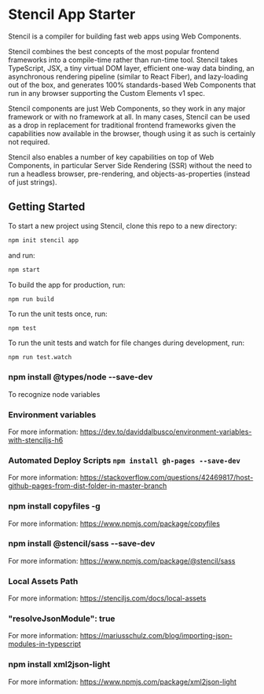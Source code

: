 # Stencil App Starter

Stencil is a compiler for building fast web apps using Web Components.

Stencil combines the best concepts of the most popular frontend frameworks into a compile-time rather than run-time tool.  Stencil takes TypeScript, JSX, a tiny virtual DOM layer, efficient one-way data binding, an asynchronous rendering pipeline (similar to React Fiber), and lazy-loading out of the box, and generates 100% standards-based Web Components that run in any browser supporting the Custom Elements v1 spec.

Stencil components are just Web Components, so they work in any major framework or with no framework at all. In many cases, Stencil can be used as a drop in replacement for traditional frontend frameworks given the capabilities now available in the browser, though using it as such is certainly not required.

Stencil also enables a number of key capabilities on top of Web Components, in particular Server Side Rendering (SSR) without the need to run a headless browser, pre-rendering, and objects-as-properties (instead of just strings).

## Getting Started

To start a new project using Stencil, clone this repo to a new directory:

```bash
npm init stencil app
```

and run:

```bash - default port: 3333
npm start
```

To build the app for production, run:

```bash
npm run build
```

To run the unit tests once, run:

```
npm test
```

To run the unit tests and watch for file changes during development, run:

```
npm run test.watch
```

### npm install @types/node --save-dev

To recognize node variables

### Environment variables

For more information: https://dev.to/daviddalbusco/environment-variables-with-stenciljs-h6

### Automated Deploy Scripts `npm install gh-pages --save-dev`

For more information: https://stackoverflow.com/questions/42469817/host-github-pages-from-dist-folder-in-master-branch

### npm install copyfiles -g

For more information: https://www.npmjs.com/package/copyfiles

### npm install @stencil/sass --save-dev

For more information: https://www.npmjs.com/package/@stencil/sass

### Local Assets Path

For more information: https://stenciljs.com/docs/local-assets

### "resolveJsonModule": true

For more information: https://mariusschulz.com/blog/importing-json-modules-in-typescript

### npm install xml2json-light

For more information: https://www.npmjs.com/package/xml2json-light